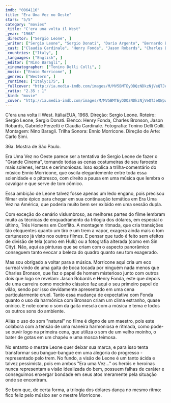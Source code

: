 ```yaml
---
imdb: "0064116"
title: "Era Uma Vez no Oeste"
stars: "5/5"
category: "movies"
_title: "C'era una volta il West"
_year: "1968"
_director: ["Sergio Leone", ]
_writer: ["Sergio Leone", "Sergio Donati", "Dario Argento", "Bernardo Bertolucci", "Sergio Leone", "Mickey Knox", ]
_cast: ["Claudia Cardinale", "Henry Fonda", "Jason Robards", "Charles Bronson", "Gabriele Ferzetti", "Paolo Stoppa", "Woody Strode", "Jack Elam", "Keenan Wynn", ]
_countries: ["Italy", ]
_languages: ["English", ]
_editor: ["Nino Baragli", ]
_cinematographer: ["Tonino Delli Colli", ]
_music: ["Ennio Morricone", ]
_genres: ["Western", ]
_runtimes: ["Italy:175", ]
_fullcover: "http://ia.media-imdb.com/images/M/MV5BMTEyODQzNDkzNjVeQTJeQWpwZ15BbWU4MDgyODk1NDEx.jpg"
_ratio: "2.35 : 1"
_kind: "movie"
_cover: "http://ia.media-imdb.com/images/M/MV5BMTEyODQzNDkzNjVeQTJeQWpwZ15BbWU4MDgyODk1NDEx._V1._SX99_SY140_.jpg"
---
```

C'era una volta il West. Itália/EUA, 1968. Direção: Sergio Leone. Roteiro: Sergio Leone, Sergio Donati. Elenco: Henry Fonda, Charles Bronson, Jason Robards, Gabriele Ferzetti e Claudia Cardinale. Fotografia: Tonino Delli Colli. Montagem: Nino Baragli. Trilha Sonora: Ennio Morricone. Direção de Arte: Carlo Simi.

36a. Mostra de São Paulo.

Era Uma Vez no Oeste parece ser a tentativa de Sergio Leone de fazer o "Grande Cinema", tornando todas as cenas costumeiras de seu faroeste mais solenes, lentas e cerimoniosas. Isso explica a trilha-comentário do músico Ennio Morricone, que oscila elegantemente entre toda essa solenidade e o pitoresco, com direito a pausa em uma música que lembra o cavalgar e que serve de tom cômico.

Essa ambição de Leone talvez fosse apenas um ledo engano, pois precisou filmar este épico para chegar em sua continuação temática em Era Uma Vez na América, que poderia muito bem ser exibido em uma sessão dupla. 

Com exceção do cenário vislumbroso, as melhores partes do filme lembram muito as técnicas de enquadramento da trilogia dos dólares, em especial o último, Três Homens em Conflito. A montagem ritmada, que cria transições tão eloquentes quanto um tiro e um trem a vapor, exagera ainda mais o tom cartunesco já visto nos outros filmes. E pensar que tudo é feito sem efeitos de divisão de tela (como em Hulk) ou a fotografia alterada (como em Sin City). Não, aqui as pinturas que se criam com o aspecto panorâmico conseguem tanto evocar a beleza do quadro quanto seu tom exagerado.

Mas sou obrigado a voltar para a música. Morricone aqui cria um eco surreal vindo de uma gaita de boca tocada por ninguém nada menos que Charles Bronson, que faz o papel de homem misterioso junto com outros dois que logo se revelam: Jason Robards e Henry Fonda, este que depois de uma carreira como mocinho clássico faz aqui o seu primeiro papel de vilão, sendo por isso devidamente apresentado em uma cena particularmente cruel. Tanto essa mudança de expectativa com Fonda quanto o uso da harmônica com Bronson criam um clima estranho, quase onírico. E note como o som da gaita mescla com a música e tema e todos os outros sons do ambiente.

Aliás o uso do som "natural" no filme é digno de um maestro, pois este colabora com a tensão de uma maneira harmoniosa e ritmada, como pode-se ouvir logo na primeira cena, que utiliza o som de um velho moinho, o bater de gotas em um chapéu e uma mosca teimosa.

No entanto o mestre Leone quer deixar sua marca, e para isso tenta transformar seu bangue-bangue em uma alegoria do progresso - representado pelo trem. No fundo, a visão de Leone é um tanto ácida e talvez pessimista, pois em ambos "Era uma Vez..." os heróis e heroínas nunca representam a visão idealizada do bem, possuem falhas de caráter e conseguimos enxergar bondade em seus atos meramente pela situação onde se encontram.

Se bem que, de certa forma, a trilogia dos dólares dança no mesmo ritmo: fico feliz pelo músico ser o mestre Morricone.

